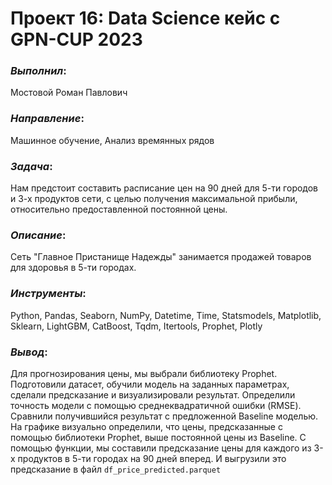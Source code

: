 # Проект 16: Data Science кейс с GPN-CUP 2023

### *Выполнил*:
Мостовой Роман Павлович

### *Направление*: 
Машинное обучение, Анализ времянных рядов

### *Задача*: 
Нам предстоит составить расписание цен на 90 дней для 5-ти городов и 3-х продуктов сети, с целью получения максимальной прибыли, относительно предоставленной постоянной цены.

### *Описание*:
Сеть "Главное Пристанище Надежды" занимается продажей товаров для здоровья в 5-ти городах.

### *Инструменты*: 
Python, Pandas, Seaborn, NumPy, Datetime, Time, Statsmodels, Matplotlib, Sklearn, LightGBM, CatBoost, Tqdm, Itertools, Prophet, Plotly

### *Вывод*:
Для прогнозирования цены, мы выбрали библиотеку Prophet. Подготовили датасет, обучили модель на заданных параметрах, сделали предсказание и визуализировали результат. Определили точность модели с помощью среднеквадратичной ошибки (RMSE). Сравнили получившийся результат с предложенной Baseline моделью. На графике визуально определили, что цены, предсказанные с помощью библиотеки Prophet, выше постоянной цены из Baseline. С помощью функции, мы составили предсказание цены для каждого из 3-х продуктов в 5-ти городах на 90 дней вперед. И выгрузили это предсказание в файл `df_price_predicted.parquet`
